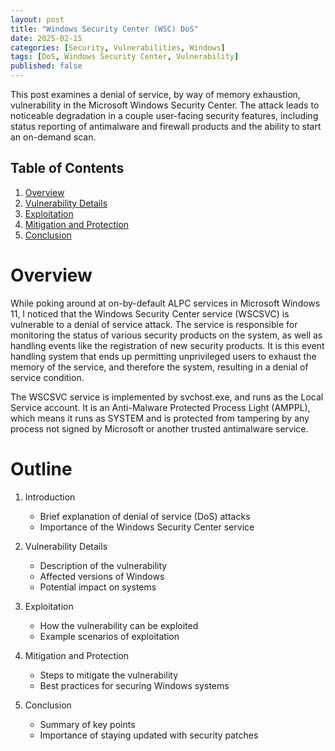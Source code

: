 ```yaml
---
layout: post
title: "Windows Security Center (WSC) DoS"
date: 2025-02-15
categories: [Security, Vulnerabilities, Windows]
tags: [DoS, Windows Security Center, Vulnerability]
published: false
---
```


This post examines a denial of service, by way of memory exhaustion,
vulnerability in the Microsoft Windows Security Center. The attack leads to
noticeable degradation in a couple user-facing security features, including
status reporting of antimalware and firewall products and the ability to start
an on-demand scan.

## Table of Contents

1. [Overview](#overview)
2. [Vulnerability Details](#vulnerability-details)
3. [Exploitation](#exploitation)
4. [Mitigation and Protection](#mitigation-and-protection)
5. [Conclusion](#conclusion)

# Overview

While poking around at on-by-default ALPC services in Microsoft Windows 11, I
noticed that the Windows Security Center service (WSCSVC) is vulnerable to a
denial of service attack. The service is responsible for monitoring the status
of various security products on the system, as well as handling events like the
registration of new security products. It is this event handling system that
ends up permitting unprivileged users to exhaust the memory of the service, and
therefore the system, resulting in a denial of service condition.

The WSCSVC service is implemented by svchost.exe, and runs as the Local Service
account. It is an Anti-Malware Protected Process Light (AMPPL), which means it runs as
SYSTEM and is protected from tampering by any process not signed by Microsoft
or another trusted antimalware service.

# Outline

1. Introduction
    - Brief explanation of denial of service (DoS) attacks
    - Importance of the Windows Security Center service

2. Vulnerability Details
    - Description of the vulnerability
    - Affected versions of Windows
    - Potential impact on systems

3. Exploitation
    - How the vulnerability can be exploited
    - Example scenarios of exploitation

4. Mitigation and Protection
    - Steps to mitigate the vulnerability
    - Best practices for securing Windows systems

5. Conclusion
    - Summary of key points
    - Importance of staying updated with security patches
